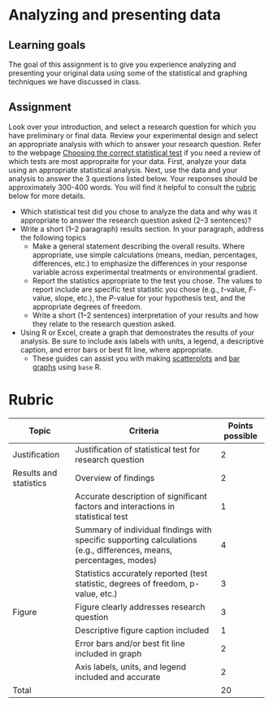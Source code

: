 # Analyzing and presenting data

## Learning goals

The goal of this assignment is to give you experience analyzing and presenting your original data using some of the statistical and graphing techniques we have discussed in class.

## Assignment

Look over your introduction, and select a research question for which you have preliminary or final data. Review your experimental design and select an appropriate analysis with which to answer your research question. Refer to the webpage [Choosing the correct statistical test](https://stats.idre.ucla.edu/other/mult-pkg/whatstat/) if you need a review of which tests are most appropraite for your data. First, analyze your data using an appropriate statistical analysis. Next, use the data and your analysis to answer the 3 questions listed below. Your responses should be approximately 300-400 words. You will find it helpful to consult the [rubric](#rubric) below for more details.

- Which statistical test did you chose to analyze the data and why was it appropriate to answer the research question asked (2–3 sentences)?
- Write a short (1–2 paragraph) results section. In your paragraph, address the following topics
  - Make a general statement describing the overall results. Where appropriate, use simple
calculations (means, median, percentages, differences, etc.) to emphasize the differences in
your response variable across experimental treatments or environmental gradient.
  - Report the statistics appropriate to the test you chose. The values to report include are specific test statistic you chose (e.g., *t*-value, *F*-value, slope, etc.), the *P*-value for your hypothesis test, and the appropriate degrees of freedom.
  - Write a short (1–2 sentences) interpretation of your results and how they relate to the research question asked.
- Using R or Excel, create a graph that demonstrates the results of your analysis. Be sure to include axis labels with units, a legend, a descriptive caption, and error bars or best fit line, where appropriate.
  - These guides can assist you with making [scatterplots](http://www.sthda.com/english/wiki/scatter-plots-r-base-graphs) and [bar graphs](http://www.sthda.com/english/wiki/bar-plots-r-base-graphs) using `base` R.

# Rubric

Topic | Criteria | Points possible
-- | -- | --
Justification | Justification of statistical test for research question | 2
Results and statistics | Overview of findings | 2
&nbsp; | Accurate description of significant factors and interactions in statistical test | 1
&nbsp; | Summary of individual findings with specific supporting calculations (e.g., differences, means, percentages, modes) | 4
&nbsp; | Statistics accurately reported (test statistic, degrees of freedom, p-value, etc.) | 3
Figure | Figure clearly addresses research question | 3
&nbsp; | Descriptive figure caption included | 1
&nbsp; | Error bars and/or best fit line included in graph | 2
&nbsp; | Axis labels, units, and legend included and accurate | 2
Total | &nbsp; | 20
